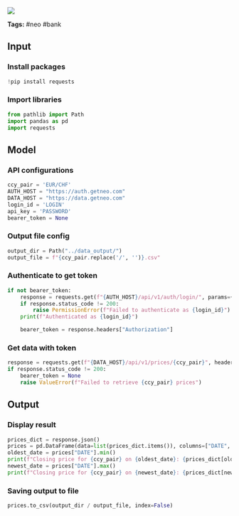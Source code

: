 <a href="https://app.naas.ai/user-redirect/naas/downloader?url=https://raw.githubusercontent.com/jupyter-naas/awesome-notebooks/master/Neo/Neo_Get_currencies_live_prices.ipynb" target="_parent"><img src="https://naasai-public.s3.eu-west-3.amazonaws.com/open_in_naas.svg"/></a>

**Tags:** #neo #bank

## Input

### Install packages


```python
!pip install requests
```

### Import libraries


```python
from pathlib import Path
import pandas as pd
import requests
```

## Model

### API configurations


```python
ccy_pair = 'EUR/CHF'
AUTH_HOST = "https://auth.getneo.com"
DATA_HOST = "https://data.getneo.com"
login_id = 'LOGIN'
api_key = 'PASSWORD'
bearer_token = None
```

### Output file config


```python
output_dir = Path("../data_output/")
output_file = f"{ccy_pair.replace('/', '')}.csv"
```

### Authenticate to get token


```python
if not bearer_token:
    response = requests.get(f"{AUTH_HOST}/api/v1/auth/login/", params={"login_id": login_id, "api_key": api_key})
    if response.status_code != 200:
        raise PermissionError(f"Failed to authenticate as {login_id}")
    print(f"Authenticated as {login_id}")

    bearer_token = response.headers["Authorization"]
```

### Get data with token


```python
response = requests.get(f"{DATA_HOST}/api/v1/prices/{ccy_pair}", headers={"Authorization": bearer_token})
if response.status_code != 200:
    bearer_token = None
    raise ValueError(f"Failed to retrieve {ccy_pair} prices")
```

## Output

### Display result


```python
prices_dict = response.json()
prices = pd.DataFrame(data=list(prices_dict.items()), columns=["DATE", "VALUE"])
oldest_date = prices["DATE"].min()
print(f"Closing price for {ccy_pair} on {oldest_date}: {prices_dict[oldest_date]}")
newest_date = prices["DATE"].max()
print(f"Closing price for {ccy_pair} on {newest_date}: {prices_dict[newest_date]}")
```

### Saving output to file


```python
prices.to_csv(output_dir / output_file, index=False)
```
